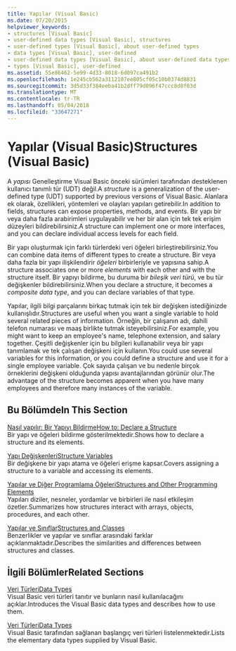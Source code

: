 ```yaml
---
title: Yapılar (Visual Basic)
ms.date: 07/20/2015
helpviewer_keywords:
- structures [Visual Basic]
- user-defined data types [Visual Basic], structures
- user-defined types [Visual Basic], about user-defined types
- data types [Visual Basic], user-defined
- user-defined data types [Visual Basic], about user-defined data types
- types [Visual Basic], user-defined
ms.assetid: 55e86462-5e99-4d33-8018-6d097ca491b2
ms.openlocfilehash: 1e245cb562a3112107ee805cf05c10b0374d8831
ms.sourcegitcommit: 3d5d33f384eeba41b2dff79d096f47ccc8d8f03d
ms.translationtype: MT
ms.contentlocale: tr-TR
ms.lasthandoff: 05/04/2018
ms.locfileid: "33647271"
---
```

# <a name="structures-visual-basic"></a><span data-ttu-id="e3b40-102">Yapılar (Visual Basic)</span><span class="sxs-lookup"><span data-stu-id="e3b40-102">Structures (Visual Basic)</span></span>
<span data-ttu-id="e3b40-103">A *yapısı* Genelleştirme Visual Basic önceki sürümleri tarafından desteklenen kullanıcı tanımlı tür (UDT) değil.</span><span class="sxs-lookup"><span data-stu-id="e3b40-103">A *structure* is a generalization of the user-defined type (UDT) supported by previous versions of Visual Basic.</span></span> <span data-ttu-id="e3b40-104">Alanlara ek olarak, özellikleri, yöntemleri ve olayları yapıları getirebilir.</span><span class="sxs-lookup"><span data-stu-id="e3b40-104">In addition to fields, structures can expose properties, methods, and events.</span></span> <span data-ttu-id="e3b40-105">Bir yapı bir veya daha fazla arabirimleri uygulayabilir ve her bir alan için tek tek erişim düzeyleri bildirebilirsiniz.</span><span class="sxs-lookup"><span data-stu-id="e3b40-105">A structure can implement one or more interfaces, and you can declare individual access levels for each field.</span></span>  
  
 <span data-ttu-id="e3b40-106">Bir yapı oluşturmak için farklı türlerdeki veri öğeleri birleştirebilirsiniz.</span><span class="sxs-lookup"><span data-stu-id="e3b40-106">You can combine data items of different types to create a structure.</span></span> <span data-ttu-id="e3b40-107">Bir veya daha fazla bir yapı ilişkilendirir *öğeleri* birbirleriyle ve yapısına sahip.</span><span class="sxs-lookup"><span data-stu-id="e3b40-107">A structure associates one or more *elements* with each other and with the structure itself.</span></span> <span data-ttu-id="e3b40-108">Bir yapıyı bildirme, bu duruma bir *bileşik veri türü*, ve bu tür değişkenler bildirebilirsiniz.</span><span class="sxs-lookup"><span data-stu-id="e3b40-108">When you declare a structure, it becomes a *composite data type*, and you can declare variables of that type.</span></span>  
  
 <span data-ttu-id="e3b40-109">Yapılar, ilgili bilgi parçalarını birkaç tutmak için tek bir değişken istediğinizde kullanışlıdır.</span><span class="sxs-lookup"><span data-stu-id="e3b40-109">Structures are useful when you want a single variable to hold several related pieces of information.</span></span> <span data-ttu-id="e3b40-110">Örneğin, bir çalışanın adı, dahili telefon numarası ve maaş birlikte tutmak isteyebilirsiniz.</span><span class="sxs-lookup"><span data-stu-id="e3b40-110">For example, you might want to keep an employee's name, telephone extension, and salary together.</span></span> <span data-ttu-id="e3b40-111">Çeşitli değişkenler için bu bilgileri kullanabilir veya bir yapı tanımlamak ve tek çalışan değişkeni için kullanın.</span><span class="sxs-lookup"><span data-stu-id="e3b40-111">You could use several variables for this information, or you could define a structure and use it for a single employee variable.</span></span> <span data-ttu-id="e3b40-112">Çok sayıda çalışan ve bu nedenle birçok örneklerini değişkeni olduğunda yapısı avantajlarından görünür olur.</span><span class="sxs-lookup"><span data-stu-id="e3b40-112">The advantage of the structure becomes apparent when you have many employees and therefore many instances of the variable.</span></span>  
  
## <a name="in-this-section"></a><span data-ttu-id="e3b40-113">Bu Bölümde</span><span class="sxs-lookup"><span data-stu-id="e3b40-113">In This Section</span></span>  
 [<span data-ttu-id="e3b40-114">Nasıl yapılır: Bir Yapıyı Bildirme</span><span class="sxs-lookup"><span data-stu-id="e3b40-114">How to: Declare a Structure</span></span>](../../../../visual-basic/programming-guide/language-features/data-types/how-to-declare-a-structure.md)  
 <span data-ttu-id="e3b40-115">Bir yapı ve öğeleri bildirme gösterilmektedir.</span><span class="sxs-lookup"><span data-stu-id="e3b40-115">Shows how to declare a structure and its elements.</span></span>  
  
 [<span data-ttu-id="e3b40-116">Yapı Değişkenleri</span><span class="sxs-lookup"><span data-stu-id="e3b40-116">Structure Variables</span></span>](../../../../visual-basic/programming-guide/language-features/data-types/structure-variables.md)  
 <span data-ttu-id="e3b40-117">Bir değişkene bir yapı atama ve öğeleri erişme kapsar.</span><span class="sxs-lookup"><span data-stu-id="e3b40-117">Covers assigning a structure to a variable and accessing its elements.</span></span>  
  
 [<span data-ttu-id="e3b40-118">Yapılar ve Diğer Programlama Öğeleri</span><span class="sxs-lookup"><span data-stu-id="e3b40-118">Structures and Other Programming Elements</span></span>](../../../../visual-basic/programming-guide/language-features/data-types/structures-and-other-programming-elements.md)  
 <span data-ttu-id="e3b40-119">Yapıları diziler, nesneler, yordamlar ve birbirleri ile nasıl etkileşim özetler.</span><span class="sxs-lookup"><span data-stu-id="e3b40-119">Summarizes how structures interact with arrays, objects, procedures, and each other.</span></span>  
  
 [<span data-ttu-id="e3b40-120">Yapılar ve Sınıflar</span><span class="sxs-lookup"><span data-stu-id="e3b40-120">Structures and Classes</span></span>](../../../../visual-basic/programming-guide/language-features/data-types/structures-and-classes.md)  
 <span data-ttu-id="e3b40-121">Benzerlikler ve yapılar ve sınıflar arasındaki farklar açıklanmaktadır.</span><span class="sxs-lookup"><span data-stu-id="e3b40-121">Describes the similarities and differences between structures and classes.</span></span>  
  
## <a name="related-sections"></a><span data-ttu-id="e3b40-122">İlgili Bölümler</span><span class="sxs-lookup"><span data-stu-id="e3b40-122">Related Sections</span></span>  
 [<span data-ttu-id="e3b40-123">Veri Türleri</span><span class="sxs-lookup"><span data-stu-id="e3b40-123">Data Types</span></span>](../../../../visual-basic/programming-guide/language-features/data-types/index.md)  
 <span data-ttu-id="e3b40-124">Visual Basic veri türleri tanıtır ve bunların nasıl kullanılacağını açıklar.</span><span class="sxs-lookup"><span data-stu-id="e3b40-124">Introduces the Visual Basic data types and describes how to use them.</span></span>  
  
 [<span data-ttu-id="e3b40-125">Veri Türleri</span><span class="sxs-lookup"><span data-stu-id="e3b40-125">Data Types</span></span>](../../../../visual-basic/language-reference/data-types/data-type-summary.md)  
 <span data-ttu-id="e3b40-126">Visual Basic tarafından sağlanan başlangıç veri türleri listelenmektedir.</span><span class="sxs-lookup"><span data-stu-id="e3b40-126">Lists the elementary data types supplied by Visual Basic.</span></span>

